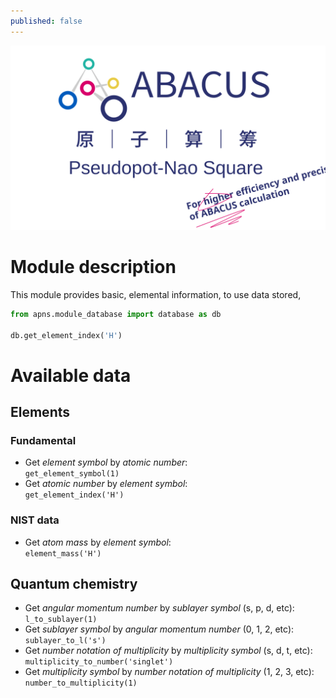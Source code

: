 ```yaml
---
published: false
---
```


<p align="center">
    <img src="../../docs/apns.svg">
</p>

# Module description
This module provides basic, elemental information, to use data stored, 
```python
from apns.module_database import database as db

db.get_element_index('H')
```

# Available data
## Elements
### Fundamental
- Get *element symbol* by *atomic number*:  
    `get_element_symbol(1)`
- Get *atomic number* by *element symbol*:  
    `get_element_index('H')`
### NIST data
- Get *atom mass* by *element symbol*:  
    `element_mass('H')`
## Quantum chemistry
- Get *angular momentum number* by *sublayer symbol* (s, p, d, etc):  
    `l_to_sublayer(1)`
- Get *sublayer symbol* by *angular momentum number* (0, 1, 2, etc):  
    `sublayer_to_l('s')`
- Get *number notation of multiplicity* by *multiplicity symbol* (s, d, t, etc):  
    `multiplicity_to_number('singlet')`
- Get *multiplicity symbol* by *number notation of multiplicity* (1, 2, 3, etc):  
    `number_to_multiplicity(1)`
